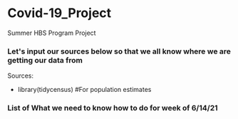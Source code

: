 # Covid-19_Project
Summer HBS Program Project  

### Let's input our sources below so that we all know where we are getting our data from 

Sources: 

+ library(tidycensus) #For population estimates 


### List of What we need to know how to do for week of 6/14/21  

